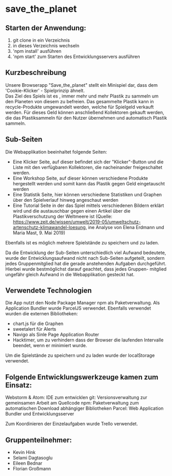 # save_the_planet

## Starten der Anwendung:

  1. git clone in ein Verzeichnis
  2. in dieses Verzeichnis wechseln
  3. 'npm install' ausführen
  4. 'npm start' zum Starten des Entwicklungsservers ausführen

## Kurzbeschreibung
Unsere Browserapp "Save_the_planet" stellt ein Minispiel dar, dass dem 'Cookie-Klicker' - Spielprinzip ähnelt.  
Das Ziel des Spiels ist es , immer mehr und mehr Plastik zu sammeln um den Planeten von diesem zu befreien.
Das gesammelte Plastik kann in recycle-Produkte umgewandelt werden, welche für Spielgeld verkauft werden.
Für dieses Geld können anschließend Kollektoren gekauft werden, die das Plastiksammeln für den Nutzer übernehmen und automatisch Plastik sammeln.

## Sub-Seiten
Die Webapplikation beeinhaltet folgende Seiten:
 - Eine Klicker Seite, auf dieser befindet sich der "Klicker"-Button und die Liste mit den verfügbaren Kollektoren, die nacheinander freigeschaltet werden.
 - Eine Workshop Seite, auf dieser können verschiedene Produkte hergestellt werden und somit kann das Plastik gegen Geld eingetauscht werden
 - Eine Statistik Seite, hier können verschiedene Statistiken und Graphen über den Spielverlauf hinweg angeschaut werden
 - Eine Tutorial Seite in der das Spiel mittels verschiedenen Bildern erklärt wird und die austauschbar gegen einen Artikel über die Plastikverschutzung der Weltmeere ist (Quelle: https://www.zeit.de/wissen/umwelt/2019-05/umweltschutz-artenschutz-klimawandel-loesung, ine Analyse von Elena Erdmann und Maria Mast, 9. Mai 2019) 

Ebenfalls ist es möglich mehrere Spielstände zu speichern und zu laden.

Da die Entwicklung der Sub-Seiten unterschiedlich viel Aufwand bedeutete, wurde der Entwicklungsaufwand nicht nach Sub-Seiten aufgeteilt,
sondern jedes Gruppenmitglied hat die gerade anstehenden Aufgaben durchgeführt. Hierbei wurde bestmöglichst darauf geachtet, dass jedes Gruppen-
mitglied ungefähr gleich Aufwand in die Webapplikation gesteckt hat.

## Verwendete Technologien
Die App nutzt den Node Package Manager npm als Paketverwaltung.
Als Application Bundler wurde ParcelJS verwendet.
Ebenfalls verwendet wurden die externen Bibliotheken:
  - chart.js für die Graphen
  - sweetalert für Alerts
  - Navigo als Sinle Page Application Router
  - Hacktimer, um zu verhindern dass der Browser die laufenden Intervalle beendet, wenn er minimiert wurde.

Um die Spielstände zu speichern und zu laden wurde der localStorage verwendet.

## Folgende Entwicklungswerkzeuge kamen zum Einsatz:

Webstorm & Atom: IDE zum entwicklen
git: Versionsverwaltung zur gemeinsamen Arbeit am Quellcode
npm: Paketverwaltung zum automatischen Download abhängiger Bibliotheken
Parcel: Web Application Bundler und Entwicklungsserver

Zum Koordinieren der Einzelaufgaben wurde Trello verwendet.

## Gruppenteilnehmer:
 - Kevin Hink
 - Selami Dagtasoglu
 - Eileen Bednar
 - Florian Großmann 
